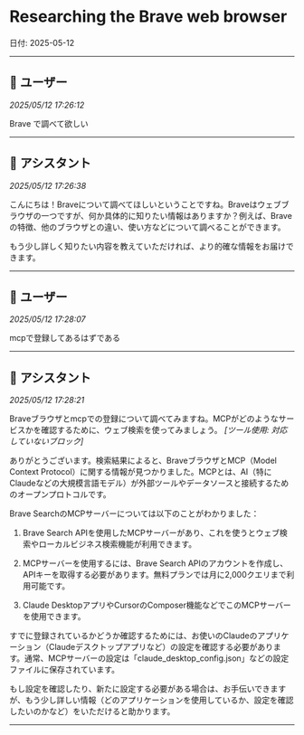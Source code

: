 # Researching the Brave web browser

日付: 2025-05-12

---

## 👤 ユーザー
*2025/05/12 17:26:12*

Brave で調べて欲しい

---

## 🤖 アシスタント
*2025/05/12 17:26:38*

こんにちは！Braveについて調べてほしいということですね。Braveはウェブブラウザの一つですが、何か具体的に知りたい情報はありますか？例えば、Braveの特徴、他のブラウザとの違い、使い方などについて調べることができます。

もう少し詳しく知りたい内容を教えていただければ、より的確な情報をお届けできます。

---

## 👤 ユーザー
*2025/05/12 17:28:07*

mcpで登録してあるはずである

---

## 🤖 アシスタント
*2025/05/12 17:28:21*

Braveブラウザとmcpでの登録について調べてみますね。MCPがどのようなサービスかを確認するために、ウェブ検索を使ってみましょう。
*[ツール使用: 対応していないブロック]*



ありがとうございます。検索結果によると、BraveブラウザとMCP（Model Context Protocol）に関する情報が見つかりました。MCPとは、AI（特にClaudeなどの大規模言語モデル）が外部ツールやデータソースと接続するためのオープンプロトコルです。

Brave SearchのMCPサーバーについては以下のことがわかりました：

1. Brave Search APIを使用したMCPサーバーがあり、これを使うとウェブ検索やローカルビジネス検索機能が利用できます。

2. MCPサーバーを使用するには、Brave Search APIのアカウントを作成し、APIキーを取得する必要があります。無料プランでは月に2,000クエリまで利用可能です。

3. Claude DesktopアプリやCursorのComposer機能などでこのMCPサーバーを使用できます。

すでに登録されているかどうか確認するためには、お使いのClaudeのアプリケーション（Claudeデスクトップアプリなど）の設定を確認する必要があります。通常、MCPサーバーの設定は「claude_desktop_config.json」などの設定ファイルに保存されています。

もし設定を確認したり、新たに設定する必要がある場合は、お手伝いできますが、もう少し詳しい情報（どのアプリケーションを使用しているか、設定を確認したいのかなど）をいただけると助かります。

---
